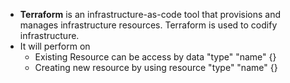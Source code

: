- **Terraform** is an infrastructure-as-code tool that provisions and manages infrastructure resources. Terraform is used to codify infrastructure.
- It will perform on 
    - Existing Resource can be access by data "type" "name" {}
    - Creating new resource by using resource "type" "name" {}